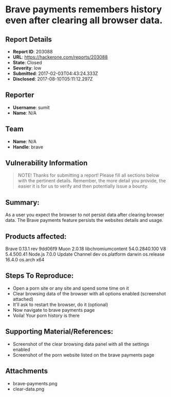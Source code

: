 # Brave payments remembers history even after clearing all browser data.

## Report Details
- **Report ID**: 203088
- **URL**: https://hackerone.com/reports/203088
- **State**: Closed
- **Severity**: low
- **Submitted**: 2017-02-03T04:43:24.333Z
- **Disclosed**: 2017-08-10T05:11:12.297Z

## Reporter
- **Username**: sumit
- **Name**: N/A

## Team
- **Name**: N/A
- **Handle**: brave

## Vulnerability Information
> NOTE! Thanks for submitting a report! Please fill all sections below with the pertinent details. Remember, the more detail you provide, the easier it is for us to verify and then potentially issue a bounty.

## Summary:

As a user you expect the browser to not persist data after clearing browser data. The Brave payments feature persists the websites details and usage.

## Products affected: 
Brave	                        0.13.1
rev	                                9dd06f9
Muon	                        2.0.18
libchromiumcontent	54.0.2840.100
V8	                                5.4.500.41
Node.js	                        7.0.0
Update Channel	        dev
os.platform	                darwin
os.release	                16.4.0
os.arch	                        x64

## Steps To Reproduce:

 * Open a porn site or any site and spend some time on it
 * Clear browsing data of the browser with all options enabled (screenshot attached)
 * It'll ask to restart the browser, do it (optional)
 * Now navigate to brave payments page
 * Voila! Your porn history is there

## Supporting Material/References:

  * Screenshot of the clear browsing data panel with all the settings enabled
  * Screenshot of the porn website listed on the brave payments page


## Attachments
- brave-payments.png
- clear-data.png
